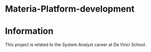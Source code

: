 # Materia-Platform-development

<h1 style= font-color:"red">Information</h1>
<div><p>This project is related to the System Analyst career at Da Vinci School. </p></div>
